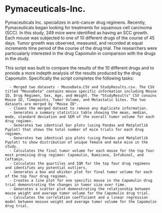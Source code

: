 # Pymaceuticals-Inc.

Pymaceuticals Inc. specializes in anti-cancer drug regimens. Recently, Pymaceuticals began looking for treatments for squamous cell carcinoma (SCC). In this study, 249 mice were identified as having an SCC growth. Each mouse was subjected to one of 10 different drugs of the course of 45 days. Tumor growth was observed, measured, and recorded at equal increments time period of the course of the drug trial. The researchers were particualarly interested in the drug Capomulin in comparison with the drugs in the study. 

This script was built to compare the results of the 10 different drugs and to provide a more indepth analysis of the results produced by the drug Capomulin. Specifically the script completes the following tasks:

      - Merged two datasets - MouseData.CSV and StudyResults.csv. The CSV titled "MouseData" contains mouse specific information including Mouse ID, Drug Regimen, Sex, Age, and Weight. The "StudyResults" CSV conains Mouse ID, Timepoints, Tumor Volume, and Metastatic Sites. The two datasets are merged by "Mouse ID".
      - Cleans the merged dataset to remove any duplicate information. 
      - Generates a summary statistics table showing the mean, median, mode, standard deviation and SEM of the overall tumor volume for each drug regimen. 
      - Generates two identical bar plots (using Pandas and Matplotlib Pyplot) that shows the total number of mice trials for each drug regimen. 
      - Generates two identical pie plots (using Pandas and Matplotlib Pyplot) to show distribution of unique female and male mice in the study. 
      - Calculates the final tumor volume for each mouse for the top four most promising drug regimen: Capomulin, Ramicane, Infubinol, and Ceftamin. 
      - Calculates the quartiles and IQR for the top four drug regimens and identifies any potential outliers. 
      - Generates a box and whisker plot for final tumor volume for each of the top four drug regimen. 
      - Creates a line plot for one specific mouse in the Capomulin drug trial demonstrating the changes in tumor size over time. 
      - Generates a scatter plot demonstrating the relationship between mouse weight and average tumor volume for the Capomulin drug trial. 
      - Calculates the correlation coefficient and a linear regression model between mosuse weight and average tumor volume for the Capomulin drug trial. 
